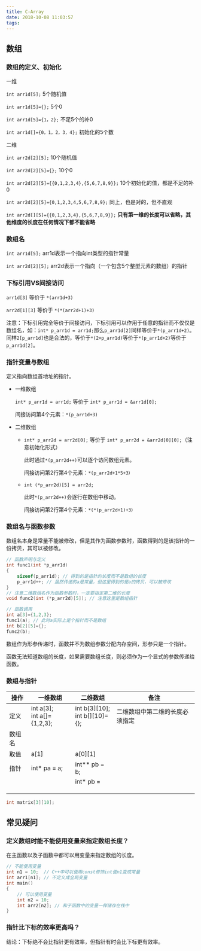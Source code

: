 ```yaml
---
title: C-Array
date: 2018-10-08 11:03:57
tags:
---
```




## 数组

### 数组的定义、初始化

一维

`int arr1d[5];` 5个随机值

`int arr1d[5]={};` 5个0

`int arr1d[5]={1，2};` 不足5个的补0

`int arr1d[]={0，1，2，3，4};` 初始化的5个数

二维

`int arr2d[2][5];`  10个随机值

`int arr2d[2][5]={};` 10个0

`int arr2d[2][5]={{0,1,2,3,4},{5,6,7,8,9}};` 10个初始化的值，都是不足的补0

`int arr2d[2][5]={0,1,2,3,4,5,6,7,8,9};` 同上，也是对的，但不直观

`int arr2d[][5]={{0,1,2,3,4},{5,6,7,8,9}};` **只有第一维的长度可以省略，其他维度的长度在任何情况下都不能省略**

### 数组名

`int arr1d[5];`  arr1d表示一个指向int类型的指针常量

`int arr2d[2][5];`  arr2d表示一个指向（一个包含5个整型元素的数组）的指针

### 下标引用VS间接访问

`arr1d[3]` 等价于 `*(arr1d+3)`

`arr2d[1][3]` 等价于 `*(*(arr2d+1)+3)`

注意：下标引用完全等价于间接访问，下标引用可以作用于任意的指针而不仅仅是数组名，如：`int* p_arr1d = arr1d;`那么`p_arr1d[2]`同样等价于`*(p_arr1d+2)`。同样`2[p_arr1d]`也是合法的，等价于`*(2+p_arr1d)`等价于`*(p_arr1d+2)`等价于`p_arr1d[2]`。

### 指针变量与数组

定义指向数组首地址的指针。

* 一维数组

  `int* p_arr1d = arr1d;` 等价于 `int* p_arr1d = &arr1d[0];`

  间接访问第4个元素：`*(p_arr1d+3)`

* 二维数组

  * `int* p_arr2d = arr2d[0];` 等价于  `int* p_arr2d = &arr2d[0][0];`（注意初始化形式）

    此时通过`*(p_arr2d++)`可以逐个访问数组元素。

    间接访问第2行第4个元素：`*(p_arr2d+1*5+3）`

  * `int (*p_arr2d)[5] = arr2d;`

    此时`*(p_arr2d++)`会逐行在数组中移动。

    间接访问第2行第4个元素：`*(*(p_arr2d+1)+3）`

### 数组名与函数参数

数组名本身是常量不能被修改，但是其作为函数参数时，函数得到的是该指针的一份拷贝，其可以被修改。

``` c
// 函数声明与定义
int func1(int *p_arr1d)
{
    sizeof(p_arr1d); // 得到的是指针的长度而不是数组的长度
    p_arr1d++; // 虽然传递的a是常量，但这里得到的是a的拷贝，可以被修改
}
// 注意二维数组名作为函数参数时，一定要指定第二维的长度
void func2(int (*p_arr2d)[5]); // 注意这里是数组指针

// 函数调用
int a[3]={1,2,3};
func1(a); // 此时a实际上是个指针而不是数组
int b[2][5]={};
func2(b);
```

数组作为形参传递时，函数并不为数组参数分配内存空间，形参只是一个指针。

函数无法知道数组的长度，如果需要数组长度，则必须作为一个显式的参数传递给函数。







### 数组与指针

| 操作   | 一维数组                      | 二维数组                                 | 备注                           |
| ------ | ----------------------------- | ---------------------------------------- | ------------------------------ |
| 定义   | int a[3];<br>int a[]={1,2,3}; | int b\[3\]\[10\];<br>int b\[\]\[10\]={}; | 二维数组中第二维的长度必须指定 |
| 数组名 |                               |                                          |                                |
| 取值   | a[1]                          | a\[0\]\[1\]                              |                                |
| 指针   | int* pa = a;                  | int** pb = b;                            |                                |
|        |                               | int* pb =                                |                                |
|        |                               |                                          |                                |
|        |                               |                                          |                                |
|        |                               |                                          |                                |





``` c
int matrix[3][10];

```





## 常见疑问

### 定义数组时能不能使用变量来指定数组长度？

在主函数以及子函数中都可以用变量来指定数组的长度。

``` C
// 不能使用变量
int n1 = 10;  // C++中可以使用const修饰int使n1变成常量
int arr1[n1]; // 不定义成全局变量
int main()
{
    // 可以使用变量
    int n2 = 10;
    int arr2[n2]; // 和子函数中的变量一样储存在栈中
}
```



### 指针比下标的效率更高吗？

结论：下标绝不会比指针更有效率，但指针有时会比下标更有效率。 